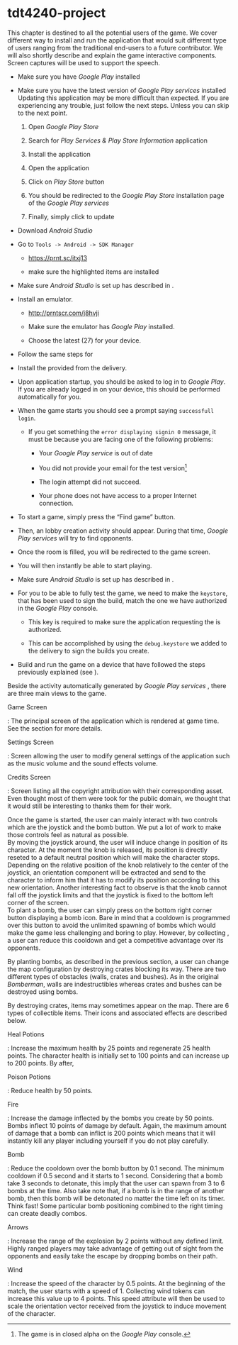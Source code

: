 # tdt4240-project


This chapter is destined to all the potential users of the game. We
cover different way to install and run the application that would suit
different type of users ranging from the traditional end-users to a
future contributor. We will also shortly describe and explain the game
interactive components. Screen captures will be used to support the
speech.

-   Make sure you have *Google Play* installed

-   Make sure you have the latest version of *Google Play services*
    installed Updating this application may be more difficult
    than expected. If you are experiencing any trouble, just follow the
    next steps. Unless you can skip to the next point.

    1.  Open *Google Play Store*

    2.  Search for *Play Services & Play Store Information* application

    3.  Install the application

    4.  Open the application

    5.  Click on *Play Store* button

    6.  You should be redirected to the *Google Play Store* installation
        page of the *Google Play services*

    7.  Finally, simply click to update

<!-- -->

-   Download *Android Studio*

-   Go to `Tools -> Android -> SDK Manager`

    -   https://prnt.sc/itxj13

    -   make sure the highlighted items are installed

<!-- -->

-   Make sure *Android Studio* is set up has described in .

-   Install an emulator.

    -   http://prntscr.com/j8hvji

    -   Make sure the emulator has *Google Play* installed.

    -   Choose the latest (27) for your device.

-   Follow the same steps for

<!-- -->

-   Install the provided from the delivery.

-   Upon application startup, you should be asked to log in to *Google
    Play*. If you are already logged in on your device, this should be
    performed automatically for you.

-   When the game starts you should see a prompt saying
    `successfull login`.

    -   If you get something the `error displaying signin 0` message, it
        must be because you are facing one of the following problems:

        -   Your *Google Play service* is out of date

        -   You did not provide your email for the test version[^1]

        -   The login attempt did not succeed.

        -   Your phone does not have access to a proper
            Internet connection.

<!-- -->

-   To start a game, simply press the “Find game” button.

-   Then, an lobby creation activity should appear. During that time,
    *Google Play services* will try to find opponents.

-   Once the room is filled, you will be redirected to the game screen.

-   You will then instantly be able to start playing.

<!-- -->

-   Make sure *Android Studio* is set up has described in .

-   For you to be able to fully test the game, we need to make the
    `keystore`, that has been used to sign the build, match the one we
    have authorized in the *Google Play* console.

    -   This key is required to make sure the application requesting the
        is authorized.

    -   This can be accomplished by using the `debug.keystore` we added
        to the delivery to sign the builds you create.

-   Build and run the game on a device that have followed the steps
    previously explained (see ).

Beside the activity automatically generated by *Google Play services* ,
there are three main views to the game.

Game Screen

:   The principal screen of the application which is rendered at
    game time. See the section for more details.

Settings Screen

:   Screen allowing the user to modify general settings of the
    application such as the music volume and the sound effects volume.

Credits Screen

:   Screen listing all the copyright attribution with their
    corresponding asset. Even thought most of them were took for the
    public domain, we thought that it would still be interesting to
    thanks them for their work.

Once the game is started, the user can mainly interact with two controls
which are the joystick and the bomb button. We put a lot of work to make
those controls feel as natural as possible.\
By moving the joystick around, the user will induce change in position
of its character. At the moment the knob is released, its position is
directly reseted to a default neutral position which will make the
character stops. Depending on the relative position of the knob
relatively to the center of the joystick, an orientation component will
be extracted and send to the character to inform him that it has to
modify its position according to this new orientation. Another
interesting fact to observe is that the knob cannot fall off the
joystick limits and that the joystick is fixed to the bottom left corner
of the screen.\
To plant a bomb, the user can simply press on the bottom right corner
button displaying a bomb icon. Bare in mind that a cooldown is
programmed over this button to avoid the unlimited spawning of bombs
which would make the game less challenging and boring to play. However,
by collecting , a user can reduce this cooldown and get a competitive
advantage over its opponents.

By planting bombs, as described in the previous section, a user can
change the map configuration by destroying crates blocking its way.
There are two different types of obstacles (walls, crates and bushes).
As in the original *Bomberman*, walls are indestructibles whereas crates
and bushes can be destroyed using bombs.

By destroying crates, items may sometimes appear on the map. There are 6
types of collectible items. Their icons and associated effects are
described below.

Heal Potions

:   Increase the maximum health by 25 points and regenerate 25
    health points. The character health is initially set to 100 points
    and can increase up to 200 points. By after,

Poison Potions

:   Reduce health by 50 points.

Fire

:   Increase the damage inflected by the bombs you create by 50 points.
    Bombs inflect 10 points of damage by default. Again, the maximum
    amount of damage that a bomb can inflict is 200 points which means
    that it will instantly kill any player including yourself if you do
    not play carefully.

Bomb

:   Reduce the cooldown over the bomb button by 0.1 second. The minimum
    cooldown if 0.5 second and it starts to 1 second. Considering that a
    bomb take 3 seconds to detonate, this imply that the user can spawn
    from 3 to 6 bombs at the time. Also take note that, if a bomb is in
    the range of another bomb, then this bomb will be detonated no
    matter the time left on its timer. Think fast! Some particular bomb
    positioning combined to the right timing can create deadly combos.

Arrows

:   Increase the range of the explosion by 2 points without any
    defined limit. Highly ranged players may take advantage of getting
    out of sight from the opponents and easily take the escape by
    dropping bombs on their path.

Wind

:   Increase the speed of the character by 0.5 points. At the beginning
    of the match, the user starts with a speed of 1. Collecting wind
    tokens can increase this value up to 4 points. This speed attribute
    will then be used to scale the orientation vector received from the
    joystick to induce movement of the character.

[^1]: The game is in closed alpha on the *Google Play* console.
